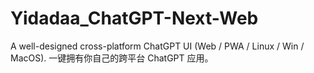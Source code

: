 # Yidadaa_ChatGPT-Next-Web
A well-designed cross-platform ChatGPT UI (Web / PWA / Linux / Win / MacOS). 一键拥有你自己的跨平台 ChatGPT 应用。
